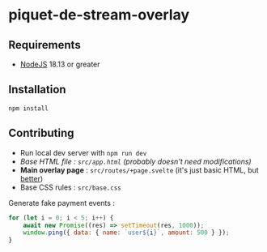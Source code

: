 # piquet-de-stream-overlay

## Requirements

- [NodeJS](https://nodejs.org/en/) 18.13 or greater

## Installation

```
npm install
```

## Contributing

- Run local dev server with `npm run dev`
- _Base HTML file : `src/app.html` (probably doesn't need modifications)_
- **Main overlay page** : `src/routes/+page.svelte` (it's just basic HTML, but [better](https://svelte.dev/tutorial/adding-data))
- Base CSS rules : `src/base.css`

Generate fake payment events :

```js
for (let i = 0; i < 5; i++) {
	await new Promise((res) => setTimeout(res, 1000));
	window.ping({ data: { name: `user${i}`, amount: 500 } });
}
```
